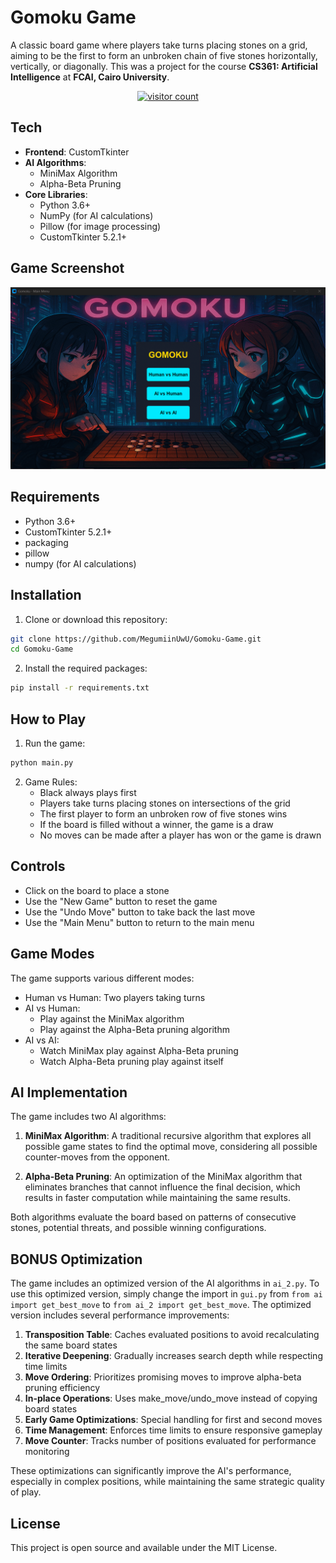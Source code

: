 # Gomoku Game

A classic board game where players take turns placing stones on a grid, aiming to be the first to form an unbroken chain of five stones horizontally, vertically, or diagonally.
This was a project for the course **CS361: Artificial Intelligence** at **FCAI, Cairo University**.

<div align="center">
  <a href="https://count.getloli.com/"><img src="https://count.getloli.com/get/@:MegumiinUwU-Gomoku?theme=rule34" alt="visitor count" /></a>
</div>

## Tech

- **Frontend**: CustomTkinter
- **AI Algorithms**: 
  - MiniMax Algorithm
  - Alpha-Beta Pruning
- **Core Libraries**:
  - Python 3.6+
  - NumPy (for AI calculations)
  - Pillow (for image processing)
  - CustomTkinter 5.2.1+

## Game Screenshot
![Main menu and gameplay screenshot](Assets/README_image.gif)

## Requirements

- Python 3.6+
- CustomTkinter 5.2.1+
- packaging 
- pillow
- numpy (for AI calculations)

## Installation

1. Clone or download this repository:
```bash
git clone https://github.com/MegumiinUwU/Gomoku-Game.git
cd Gomoku-Game
```

2. Install the required packages:
```bash
pip install -r requirements.txt
```

## How to Play

1. Run the game:
```bash
python main.py
```

2. Game Rules:
   - Black always plays first
   - Players take turns placing stones on intersections of the grid
   - The first player to form an unbroken row of five stones wins
   - If the board is filled without a winner, the game is a draw
   - No moves can be made after a player has won or the game is drawn

## Controls

- Click on the board to place a stone
- Use the "New Game" button to reset the game
- Use the "Undo Move" button to take back the last move
- Use the "Main Menu" button to return to the main menu

## Game Modes

The game supports various different modes:
- Human vs Human: Two players taking turns
- AI vs Human: 
  - Play against the MiniMax algorithm
  - Play against the Alpha-Beta pruning algorithm
- AI vs AI: 
  - Watch MiniMax play against Alpha-Beta pruning
  - Watch Alpha-Beta pruning play against itself

## AI Implementation

The game includes two AI algorithms:

1. **MiniMax Algorithm**: A traditional recursive algorithm that explores all possible game states to find the optimal move, considering all possible counter-moves from the opponent.

2. **Alpha-Beta Pruning**: An optimization of the MiniMax algorithm that eliminates branches that cannot influence the final decision, which results in faster computation while maintaining the same results.

Both algorithms evaluate the board based on patterns of consecutive stones, potential threats, and possible winning configurations.


## BONUS Optimization

The game includes an optimized version of the AI algorithms in `ai_2.py`. To use this optimized version, simply change the import in `gui.py` from `from ai import get_best_move` to `from ai_2 import get_best_move`. The optimized version includes several performance improvements:

1. **Transposition Table**: Caches evaluated positions to avoid recalculating the same board states
2. **Iterative Deepening**: Gradually increases search depth while respecting time limits
3. **Move Ordering**: Prioritizes promising moves to improve alpha-beta pruning efficiency
4. **In-place Operations**: Uses make_move/undo_move instead of copying board states
5. **Early Game Optimizations**: Special handling for first and second moves
6. **Time Management**: Enforces time limits to ensure responsive gameplay
7. **Move Counter**: Tracks number of positions evaluated for performance monitoring

These optimizations can significantly improve the AI's performance, especially in complex positions, while maintaining the same strategic quality of play.


## License

This project is open source and available under the MIT License. 

